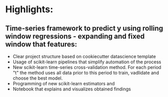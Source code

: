 # Highlights:
## Time-series framework to predict y using rolling window regressions - expanding and fixed window that features:
 - Clear project structure based on cookiecutter datascience template
- Usage of scikit-learn pipelines that simplify automation of the process
- New scikit-learn time-series cross-validation method. For each period "t" the method uses all data prior to this period to train, vadlidate and choose the best model.
- Programming of new scikit-learn estimators and 
- Notebook that explains and visualizes obtained findings

